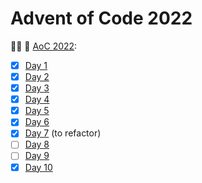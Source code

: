 # Advent of Code 2022

🎄✨ 🎁 [AoC 2022](https://adventofcode.com/2022/):

- [x] [Day 1](./2022/day1)
- [X] [Day 2](./2022/day2)
- [x] [Day 3](./2022/day3)
- [x] [Day 4](./2022/day4)
- [x] [Day 5](./2022/day5)
- [x] [Day 6](./2022/day6)
- [x] [Day 7](./2022/day7) (to refactor)
- [ ] [Day 8](./2022/day8)
- [ ] [Day 9](./2022/day9)
- [x] [Day 10](./2022/day10)